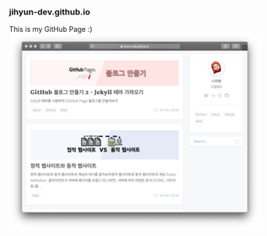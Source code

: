 ### jihyun-dev.github.io
This is my GitHub Page :)
[![page](/assets/img/README-img.png)](https://jihyun-dev.github.io)
